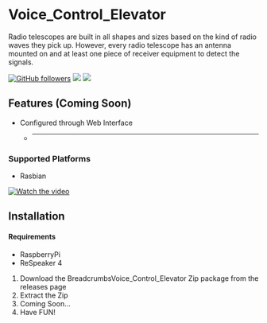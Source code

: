 # Voice_Control_Elevator
Radio telescopes are built in all shapes and sizes based on the kind of radio waves they pick up. However, every radio telescope has an antenna mounted on and at least one piece of receiver equipment to detect the signals.


[![GitHub followers](https://img.shields.io/github/followers/Furkanprlk?style=social)](https://github.com/Furkanprlk) &#9;
![](https://img.shields.io/github/forks/Furkanprlk/Voice_Control_Elevator.svg)&#9;
![](https://img.shields.io/github/stars/Furkanprlk/Voice_Control_Elevator.svg)&#9;


## Features (Coming Soon)
* Configured through Web Interface
    * --------

### Supported Platforms
* Rasbian


[![Watch the video](https://i.hizliresim.com/1za81q3.png)](https://www.youtube.com/shorts/F0jZKUeHHd0)

## Installation


#### Requirements
* RaspberryPi
* ReSpeaker 4


1. Download the BreadcrumbsVoice_Control_Elevator Zip package from the releases page
2. Extract the Zip
3. Coming Soon...
4. Have FUN!
